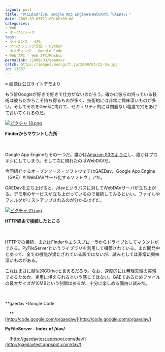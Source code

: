 ```yaml
---
layout: post
title: "非公式GDrive。Google App EngineをWebDAV化「GAEDav」"
date: 2009-03-03T21:00:00+09:00
categories:
- Web
- オープンソース
tags: 
- ライセンス - GPL
- プログラミング言語 - Python
- ホスティング - Google Code
- Web API - Web API/Mashup
permalink: /2009/03/gaedav/
catch: https://images.moongift.jp/2009/03/21-tm.jpg
id: 13957
---
```

※ 画像は公式サイトデモより

  

もう皆Googleが好きで好きで仕方がないのだろう。確かに彼らの持っている技術は彼らだからこそ持ち得るものが多く、技術的には非常に興味深いものが多い。そしてそれをGeekに向けて、セキュリティ的には問題ない程度で穴をあけておいてくれるのだ。

  

[![ピクチャ 18.png](https://images.moongift.jp/2009/03/18-tm.jpg)](https://images.moongift.jp/2009/03/18.png)  
  
**Finderからマウントした所**

  

　

  

Google App Engineもその一つだ。誰かは[Amazon S3のように](http://www.moongift.jp/2008/10/shrub/)し、誰かはプロキシにしてしまう。そして次に現れたのはWebDAVだ。

  

今回紹介するオープンソース・ソフトウェアはGAEDav、Google App Engine（GAE）をWebDAVサーバ化するソフトウェアだ。

  
<!--more-->

GAEDavを立ち上げると、/davというパスに対してWebDAVサーバが立ち上がる。デモ用のサービスが立ち上がっているので接続してみるといい。ファイルやフォルダがリストアップされるのが分かるはずだ。

  

[![ピクチャ 21.png](https://images.moongift.jp/2009/03/21-tm.jpg)](https://images.moongift.jp/2009/03/21.png)  
  
**HTTP経由で接続したところ**

  

　

  

HTTPでの接続、またはFinderやエクスプローラからドライブとしてマウントができる。PyFileServerというライブラリを利用して構築されている。まだ開発中とあって、全ての機能が満たされている訳ではないが、試みとしては非常に興味深いものがある。

  

これはまさに擬似的GDriveと言えるだろう。なお、速度的には無理矢理の実現であるためか、実用に堪えられるという感じではない。GAEであるためファイルの最大サイズが10MBという制限はあるが、十分に楽しめる面白い試みだ。

  

　

  

**gaedav -Google Code  
  
　**  
  [http://code.google.com/p/gaedav/](http://code.google.com/p/gaedav/)

  

**PyFileServer - Index of /dav/**  
  
　[http://gaedavtest.appspot.com/dav/](http://gaedavtest.appspot.com/dav/)

  
